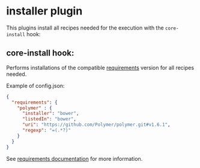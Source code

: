 # installer plugin

This plugins install all recipes needed for the execution with the `core-install` hook:

## core-install hook:

Performs installations of the compatible [requirements](../guides/10-requirements.md) version for all recipes needed.

Example of config.json:

```json
{
  "requirements": {
    "polymer" : {
      "installer": "bower",
      "listedIn": "bower",
      "uri": "https://github.com/Polymer/polymer.git#v1.6.1",
      "regexp": "=(.*?)"
    }
  }
}
```

See [requirements documentation](../guides/10-requirements.md) for more information.

